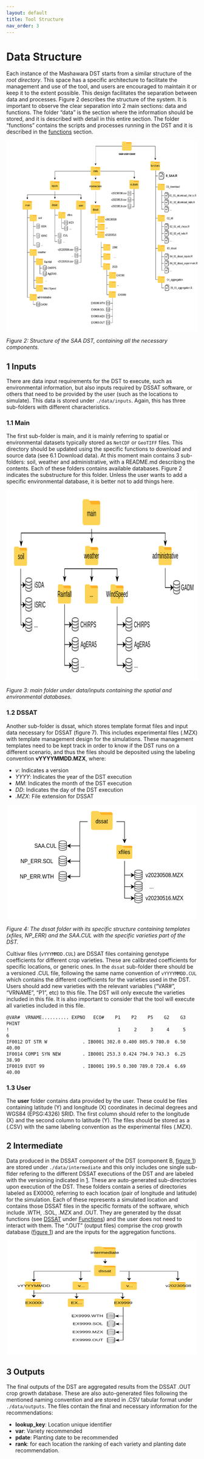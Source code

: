 ```yaml
---
layout: default
title: Tool Structure
nav_order: 3
---
```


# Data Structure

Each instance of the Mashawara DST starts from a similar structure of the *root directory*.
This space has a specific architecture to facilitate the management and use of the tool,
and users are encouraged to maintain it or keep it to the extent possible. This design
facilitates the separation between data and processes. Figure 2 describes the structure
of the system. It is important to observe the clear separation into 2 main sections:
data and functions. The folder “data” is the section where the information should be stored,
and it is described with detail in this entire section. The folder “functions” contains the scripts and
processes running in the DST and it is described in the [functions](functions.html) section.

<img width="700" height="500" src="assets/img/str.png">

_Figure 2: Structure of the SAA DST, containing all the necessary components._

## 1 Inputs

There are data input requirements for the DST to execute, such as environmental information, but also inputs required by DSSAT software,
or others that need to be provided by the user (such as the locations to simulate). This data is stored under `./data/inputs`.
Again, this has three sub-folders with different characteristics.

### 1.1 Main

The first sub-folder is main, and it is mainly referring to spatial or environmental datasets typically stored as `NetCDF` or `GeoTIFF` files.
This directory should be updated using the specific functions to download and source data (see 6.1 Download data).
At this moment main contains 3 sub-folders: soil, weather and administrative, with a README.md describing the contents.
Each of these folders contains available databases. Figure 2 indicates the substructure for this folder.
Unless the user wants to add a specific environmental database, it is better not to add things here.

<img width="700" height="500" src="assets/img/dinputs.png">

_Figure 3: main folder under data/inputs containing the spatial and environmental databases._

### 1.2 DSSAT

Another sub-folder is dssat, which stores template format files and input data necessary for DSSAT (figure 7). This includes experimental files (.MZX)
with template management design for the simulations. These management templates need to be kept track in order to know if the DST runs on a different scenario,
and thus the files should be deposited using the labeling convention **vYYYYMMDD.MZX**, where:
- *v*: Indicates a version
- *YYYY*: Indicates the year of the DST execution
- *MM*: Indicates the month of the DST execution
- *DD*: Indicates the day of the DST execution
- *.MZX*: File extension for DSSAT

<center><img width="500" height="300" src="assets/img/ddssat.png"></center>

_Figure 4: The dssat folder with its specific structure containing templates (xfiles, NP_ERR) and the SAA.CUL with the specific varieties part of the DST._

Cultivar files (`vYYYMMDD.CUL`) are DSSAT files containing genotype coefficients for different crop varieties. These are calibrated coefficients for specific locations,
or generic ones. In the `dssat` sub-folder there should be a versioned .CUL file, following the same name convention of `vYYYYMMDD.CUL` which contains the different
coefficients for the varieties used in the DST. Users should add new varieties with the relevant variables (“VAR#”, “VRNAME”, “P1”, etc) to this file.
The DST will only execute the varieties included in this file. It is also important to consider that the tool will execute all varieties included in this file.

```
@VAR#  VRNAME.......... EXPNO   ECO#    P1    P2    P5    G2    G3 PHINT
!                                        1     2     3     4     5     6
IF0012 DT STR W             . IB0001 302.0 0.400 805.9 780.0  6.50 40.00
IF0014 COMP1 SYN NEW        . IB0001 253.3 0.424 794.9 743.3  6.25 38.90
IF0019 EVDT 99              . IB0001 199.5 0.300 789.0 720.4  6.69 40.00
```

### 1.3 User

The **user** folder contains data provided by the user. These could be files containing latitude (Y) and longitude (X) coordinates in decimal degrees and WGS84 (EPSG:4326) SRID.
The first column should refer to the longitude (X) and the second column to latitude (Y). The files should be stored as a (.CSV) with the same labeling convention as the experimental files (.MZX).

## 2 Intermediate

Data produced in the DSSAT component of the DST (component B, [figure 1](overview.html)) are stored under `./data/intermediate` and this only includes one single sub-flder refering
to the different DSSAT executions of the DST and are labeled with the versioning indicated in [1](architecture.html#12-dssat). These are auto-generated sub-directories upon execution of the DST.
These folders contain a series of directories labeled as EX0000, referring to each location (pair of longitude and latitude) for the simulation.
Each of these represents a simulated location and contains those DSSAT files in the specific formats of the software, which include .WTH, .SOL, .MZX and .OUT.
They are generated by the dssat functions (see [DSSAT](functions.html#3-dssat) under [Functions](functions.html)) and the user does not need to interact with them.
The “.OUT” (output files) comprise the crop growth database ([figure 1](overview.html)) and are the inputs for the aggregation functions.

<center><img width="500" height="300" src="assets/img/dint.png"></center>

## 3 Outputs

The final outputs of the DST are aggregated results from the DSSAT .OUT crop growth database. These are also auto-generated files following the mentioned naming convention
and are stored in .CSV tabular format under `./data/outputs`. The files contain the final and necessary information for the recommendations:
- **lookup_key**: Location unique identifier
- **var**: Variety recommended
- **pdate**: Planting date to be recommended
- **rank**: for each location the ranking of each variety and planting date recommendation.

